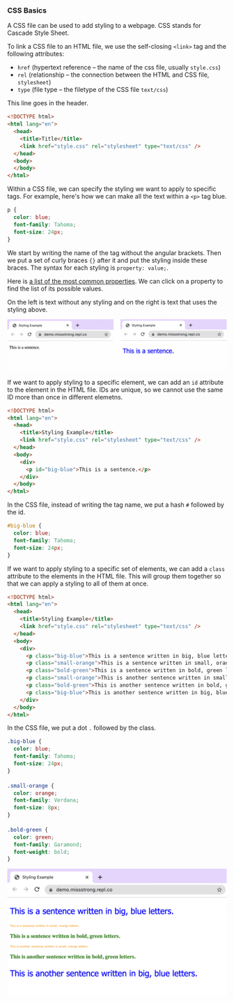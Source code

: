 ### CSS Basics

A CSS file can be used to add styling to a webpage. CSS stands for Cascade Style Sheet.

To link a CSS file to an HTML file, we use the self-closing `<link>` tag and the following attributes:
* `href` (hypertext reference – the name of the css file, usually `style.css`)
* `rel` (relationship – the connection between the HTML and CSS file, `stylesheet`)
* `type` (file type – the filetype of the CSS file `text/css`)

This line goes in the header.

```html
<!DOCTYPE html>
<html lang="en">
  <head>
    <title>Title</title>
    <link href="style.css" rel="stylesheet" type="text/css" />
  </head>
  <body>
  </body>
</html>
```

Within a CSS file, we can specify the styling we want to apply to specific tags. For example, here's how we can make all the text within a `<p>` tag blue.

```css
p {
  color: blue;
  font-family: Tahoma;
  font-size: 24px;
}
```
We start by writing the name of the tag without the angular brackets. Then we put a set of curly braces `{}` after it and put the styling inside these braces. The syntax for each styling is `property: value;`.

Here is [a list of the most common properties](https://developer.mozilla.org/en-US/docs/Web/CSS/CSS_Properties_Reference). We can click on a property to find the list of its possible values.

On the left is text without any styling and on the right is text that uses the styling above. 

![](../../Images/CSS_Basics_1.png)

If we want to apply styling to a specific element, we can add an `id` attribute to the element in the HTML file. IDs are unique, so we cannot use the same ID more than once in different elemetns.

```html
<!DOCTYPE html>
<html lang="en">
  <head>
    <title>Styling Example</title>
    <link href="style.css" rel="stylesheet" type="text/css" />
  </head>
  <body>
    <div>
      <p id="big-blue">This is a sentence.</p>
    </div>
  </body>
</html>
```

In the CSS file, instead of writing the tag name, we put a hash `#` followed by the id.

```css
#big-blue {
  color: blue;
  font-family: Tahoma;
  font-size: 24px;
}
```

If we want to apply styling to a specific set of elements, we can add a `class` attribute to the elements in the HTML file. This will group them together so that we can apply a styling to all of them at once.

```html
<!DOCTYPE html>
<html lang="en">
  <head>
    <title>Styling Example</title>
    <link href="style.css" rel="stylesheet" type="text/css" />
  </head>
  <body>
    <div>
      <p class="big-blue">This is a sentence written in big, blue letters.</p>
      <p class="small-orange">This is a sentence written in small, orange letters.</p>
      <p class="bold-green">This is a sentence written in bold, green letters.</p>
      <p class="small-orange">This is another sentence written in small, orange letters.</p>
      <p class="bold-green">This is another sentence written in bold, green letters.</p>
      <p class="big-blue">This is another sentence written in big, blue letters.</p>
    </div>
  </body>
</html>
```

In the CSS file, we put a dot `.` followed by the class.

```css
.big-blue {
  color: blue;
  font-family: Tahoma;
  font-size: 24px;
}

.small-orange {
  color: orange;
  font-family: Verdana;
  font-size: 8px;
}

.bold-green {
  color: green;
  font-family: Garamond;
  font-weight: bold;
}
```

![](../../Images/CSS_Basics_2.png)
